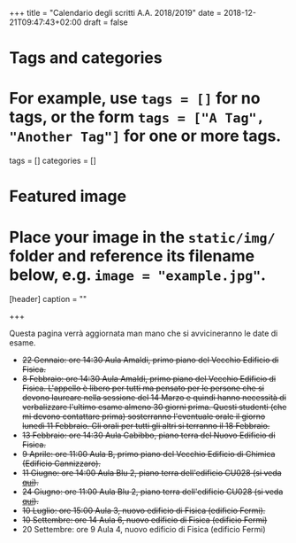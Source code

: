 +++
title = "Calendario degli scritti A.A. 2018/2019"
date = 2018-12-21T09:47:43+02:00
draft = false

# Tags and categories
# For example, use `tags = []` for no tags, or the form `tags = ["A Tag", "Another Tag"]` for one or more tags.
tags = []
categories = []

# Featured image
# Place your image in the `static/img/` folder and reference its filename below, e.g. `image = "example.jpg"`.
[header]
caption = ""

+++

Questa pagina verrà aggiornata man mano che si avvicineranno le date di esame.

* ~~22 Gennaio: ore 14:30 Aula Amaldi, primo piano del Vecchio Edificio di Fisica.~~
* ~~8 Febbraio: ore 14:30 Aula Amaldi, primo piano del Vecchio Edificio di Fisica. L'appello è libero per tutti ma pensato per le persone che si devono laureare nella sessione del 14 Marzo e quindi hanno necessità di verbalizzare l'ultimo esame almeno 30 giorni prima. Questi studenti (che mi devono contattare prima) sosterranno l'eventuale orale il giorno lunedì 11 Febbraio. Gli orali per tutti gli altri si terranno il 18 Febbraio.~~
* ~~13 Febbraio: ore 14:30 Aula Cabibbo, piano terra del Nuovo Edificio di Fisica.~~
* ~~9 Aprile: ore 11:00 Aula B, primo piano del Vecchio Edificio di Chimica (Edificio Cannizzaro).~~
* ~~11 Giugno: ore 14:00 Aula Blu 2, piano terra dell'edificio CU028 (si veda [qui](https://www.uniroma1.it/sites/default/files/PIANTA_LEGENDA_DEF_1.pdf)).~~
* ~~24 Giugno: ore 11:00 Aula Blu 2, piano terra dell'edificio CU028 (si veda [qui](https://www.uniroma1.it/sites/default/files/PIANTA_LEGENDA_DEF_1.pdf)).~~
* ~~10 Luglio: ore 15:00 Aula 3, nuovo edificio di Fisica (edificio Fermi).~~
* ~~10 Settembre: ore 14 Aula 6, nuovo edificio di Fisica (edificio Fermi)~~
* 20 Settembre: ore 9 Aula 4, nuovo edificio di Fisica (edificio Fermi)
